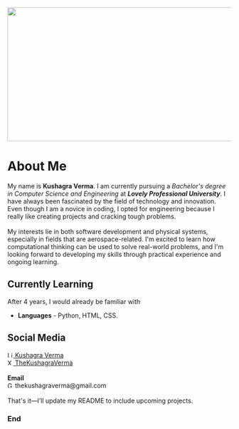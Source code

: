 <img src= "https://lottiefiles.com/free-animation/logo-invi-DmppKpV9dY" width ="800" height = "300"/>

# About Me

My name is <b>Kushagra Verma</b>. I am currently pursuing a <i>Bachelor's degree in Computer Science and Engineering</i> at <i><b>Lovely Professional University</b></i>. I have always been fascinated by the field of technology and innovation. Even though I am a novice in coding, I opted for engineering because I really like creating projects and cracking tough problems. <br><br>
My interests lie in both software development and physical systems, especially in fields that are aerospace-related. I'm excited to learn how computational thinking can be used to solve real-world problems, and I'm looking forward to developing my skills through practical experience and ongoing learning.


## Currently Learning
After 4 years, I would already be familiar with
- **Languages** - Python, HTML, CSS.


## Social Media 
<div><a href="https://www.linkedin.com/in/thekushagraverma/">
  <img src="https://cdn-icons-png.flaticon.com/512/174/174857.png" width="13" alt="LinkedIn"/>
</a>
<a href="https://www.linkedin.com/in/thekushagraverma/">Kushagra Verma</a></div>
<div><a href="https://x.com/thekushagrav">
  <img src="https://cdn-icons-png.flaticon.com/512/5968/5968958.png" width="13" alt="X"/>
</a>
<a href="https://x.com/thekushagrav">TheKushagraVerma</a></div><br>

<div><b>Email</b></div>
<div>
  <img src="https://cdn-icons-png.flaticon.com/512/732/732200.png" width="13" alt="Gmail"/> 
</a>thekushagraverma@gmail.com</a></div><br>

<div>That's it—I’ll update my README to include upcoming projects.</div> 
  
### End                 
                                               
